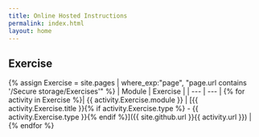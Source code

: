 ```yaml
---
title: Online Hosted Instructions
permalink: index.html
layout: home
---
```


## Exercise

{% assign Exercise = site.pages | where_exp:"page", "page.url contains '/Secure storage/Exercises'" %}
| Module | Exercise |
| --- | --- | 
{% for activity in Exercise %}| {{ activity.Exercise.module }} | [{{ activity.Exercise.title }}{% if activity.Exercise.type %} - {{ activity.Exercise.type }}{% endif %}]({{ site.github.url }}{{ activity.url }}) |
{% endfor %}

